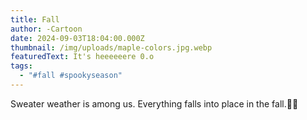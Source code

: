 ```yaml
---
title: Fall
author: -Cartoon
date: 2024-09-03T18:04:00.000Z
thumbnail: /img/uploads/maple-colors.jpg.webp
featuredText: It's heeeeeere 0.o
tags:
  - "#fall #spookyseason"
---
```

Sweater weather is among us. Everything falls into place in the fall.🤫🍂
